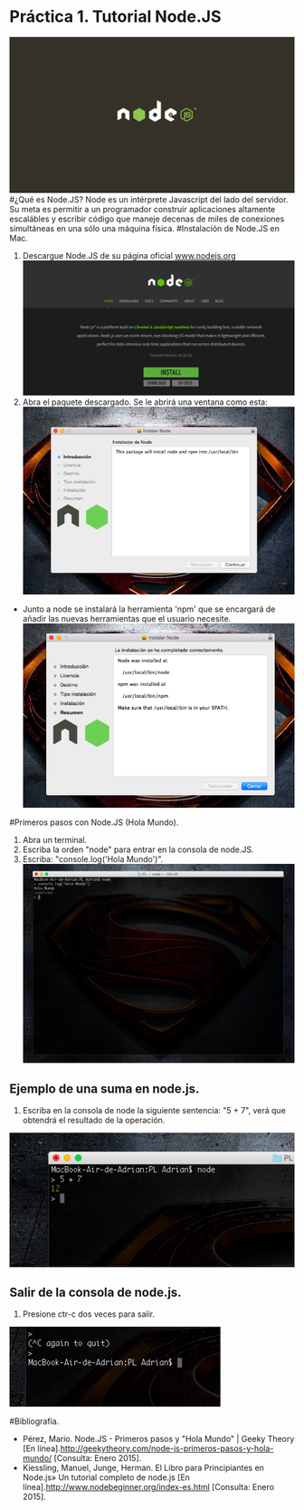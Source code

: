 Práctica 1. Tutorial Node.JS
============================
![](./img/logoNode.jpg)
#¿Qué es Node.JS?
Node es un intérprete Javascript del lado del servidor. Su meta es permitir a un programador construir aplicaciones altamente escalábles y escribir código que maneje decenas de miles de conexiones simultáneas en una sólo una máquina física.
#Instalación de Node.JS en Mac.
1. Descargue Node.JS de su página oficial www.nodejs.org
![](./img/imgPaginaPrincipal.png)
2. Abra el paquete descargado. Se le abrirá una ventana como esta:
![](./img/antesInstalar.png)
  * Junto a node se instalará la herramienta 'npm' que se encargará de añadir las nuevas herramientas que el usuario necesite.
![](./img/instalado.png)

#Primeros pasos con Node.JS (Hola Mundo).
1. Abra un terminal.
2. Escriba la orden "node" para entrar en la consola de node.JS.
3. Escriba: "console.log('Hola Mundo')".
![](./img/nodeHolaMundo.png)

## Ejemplo de una suma en node.js.
1. Escriba en la consola de node la siguiente sentencia: "5 + 7", verá que obtendrá el resultado de la operación.

![](./img/cincoMasSiete.png)

## Salir de la consola de node.js.
1. Presione ctr-c dos veces para salir.

![](./img/salir.png)

#Bibliografía.
* Pérez, Mario. Node.JS - Primeros pasos y "Hola Mundo" | Geeky Theory [En línea].<http://geekytheory.com/node-js-primeros-pasos-y-hola-mundo/> [Consulta: Enero 2015].
* Kiessling, Manuel, Junge, Herman. El Libro para Principiantes en Node.js» Un tutorial completo de node.js [En línea].<http://www.nodebeginner.org/index-es.html> [Consulta: Enero 2015].
